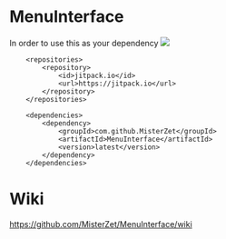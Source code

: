 # MenuInterface
In order to use this as your dependency
[![](https://jitpack.io/v/MisterZet/MenuInterface.svg)](https://jitpack.io/#MisterZet/MenuInterface)
```
    <repositories>
        <repository>
            <id>jitpack.io</id>
            <url>https://jitpack.io</url>
        </repository>
    </repositories>

    <dependencies>
        <dependency>
            <groupId>com.github.MisterZet</groupId>
            <artifactId>MenuInterface</artifactId>
            <version>latest</version>
        </dependency>
    </dependencies>
```

# Wiki
https://github.com/MisterZet/MenuInterface/wiki